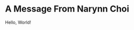 <!DOCTYPE html>
<html lang="ko">
  <head>
    <meta charset="UTF-8" />
    <meta name="viewport" content="width=device-width, initial-scale=1.0" />
    <title>A Message From Narynn Choi</title> 
  </head>
  <body>
    <h1>A Message From Narynn Choi</h1> 
    <p>Hello, World!</p>
  </body>
</html>
